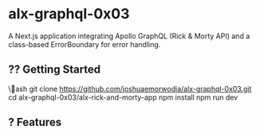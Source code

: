 # alx-graphql-0x03

A Next.js application integrating Apollo GraphQL (Rick & Morty API) and a class-based ErrorBoundary for error handling.

## ?? Getting Started

\\\ash
git clone https://github.com/joshuaemorwodia/alx-graphql-0x03.git
cd alx-graphql-0x03/alx-rick-and-morty-app
npm install
npm run dev

## ? Features





